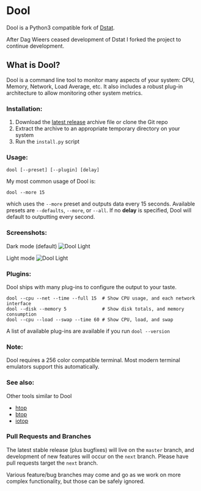 # Dool

Dool is a Python3 compatible fork of [Dstat](https://github.com/dagwieers/dstat).

After Dag Wieers ceased development of Dstat I forked the project to continue
development.

## What is Dool?

Dool is a command line tool to monitor many aspects of your system: CPU,
Memory, Network, Load Average, etc.  It also includes a robust plug-in
architecture to allow monitoring other system metrics.

### Installation:

1. Download the [latest release](https://github.com/scottchiefbaker/dool/releases) archive file or clone the Git repo
2. Extract the archive to an appropriate temporary directory on your system
3. Run the `install.py` script

### Usage:

    dool [--preset] [--plugin] [delay]

My most common usage of Dool is:

    dool --more 15

which uses the `--more` preset and outputs data every 15 seconds. Available
presets are `--defaults`, `--more`, or `--all`. If no **delay** is specified,
Dool will default to outputting every second.

### Screenshots:

Dark mode (default)
![Dool Light](https://user-images.githubusercontent.com/3429760/192394845-bb4790b9-0a67-4137-90a2-87efcfc1014e.png)

Light mode
![Dool Light](https://user-images.githubusercontent.com/3429760/192389235-9cf5e4a5-cec2-42d9-a116-bcd9dd4e688d.png)

### Plugins:

Dool ships with many plug-ins to configure the output to your taste.

    dool --cpu --net --time --full 15  # Show CPU usage, and each network interface
    dool --disk --memory 5             # Show disk totals, and memory consumption
    dool --cpu --load --swap --time 60 # Show CPU, load, and swap

A list of available plug-ins are available if you run `dool --version`

### Note:

Dool requires a 256 color compatible terminal. Most modern terminal emulators
support this automatically.

### See also:

Other tools similar to Dool

* [htop](https://htop.dev/)
* [btop](https://github.com/aristocratos/btop)
* [iotop](https://github.com/Tomas-M/iotop)

### Pull Requests and Branches

The latest stable release (plus bugfixes) will live on the `master` branch,
and development of new features will occur on the `next` branch. Please have
pull requests target the `next` branch.

Various feature/bug branches may come and go as we work on more complex
functionality, but those can be safely ignored.
